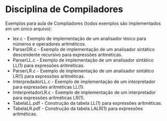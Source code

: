 # Disciplina de Compiladores
Exemplos para aula de Compiladores (todos exemplos são implementados em um único arquivo):
* lex.c - Exemplo de implementação de um analisador léxico para números e operadores aritméticos.
* ParserDR.c - Exemplo de implementação de um analisador sintático descendente recursivo para expressões aritméticas.
* ParserLL.c - Exemplo de implementação de um analisador sintático LL(1) para expressões aritméticas.
* ParserLR.c - Exemplo de implementação de um analisador sintático LR(1) para expressões aritméticas.
* InterpredadorLL.c - Exemplo de implementação de um interpretador para expressões aritméticas LL(1).
* ImterpretadorLR.c - Exemplo de implementação de um interpretador para expressões aritméticas LR(1).
* TabelaLL.pdf - Construção da tabela LL(1) para expressões aritméticas.
* TabelaLR.pdf - Construção da tabela LALR(1) para expressões aritméticas.

